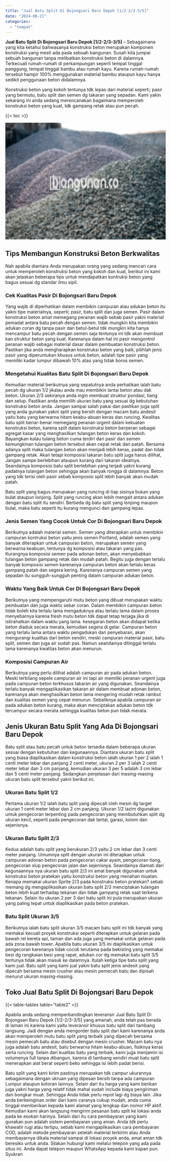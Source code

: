 ```yaml
---
title: "Jual Batu Split Di Bojongsari Baru Depok [1/2-2/3-3/5]"
date: "2024-08-21"
categories: 
  - "tempat"
---
```


**Jual Batu Split Di Bojongsari Baru Depok \[1/2-2/3-3/5\]** – Sebagaimana yang kita ketahui bahwasanya konstruksi beton merupakan komponen konstruksi yang mesti ada pada sebuah bangunan. Susah kita jumpai sebuah bangunan tanpa melibatkan konstruksi beton di dalamnya. Terkecuali rumah-rumah di perkampungan seperti tempat tinggal panggung, tempat tinggal bambu atau rumah kayu. Karena rumah-rumah tersebut hampir 100% menggunakan material bambu ataupun kayu hanya sedikit penggunaan beton didalamnya.

Konstruksi beton yang kokoh tentunya tdk lepas dari material seperti; pasir yang bermutu, batu split dan semen dg takaran yang sepadan. Kami yakin sekarang ini anda sedang merencanakan bagaimana memperoleh konstruksi beton yang kuat, tdk gampang retak atau pun pecah.

{{< toc >}}

![Jual Batu Split Di Bojongsari Baru Depok [1/2-2/3-3/5]](/images/jual-batu-split-15.png)

## Tips Membangun Konstruksi Beton Berkwalitas

Nah apabila diantara Anda merupakan orang yang sedang mencari cara untuk memperoleh konstruksi beton yang kokoh dan kuat, berikut ini kami akan jelaskan beberapa tips untuk mendapatkan kontruksi beton yang bagus sesuai dg standar ilmu sipil.

### Cek Kualitas Pasir Di Bojongsari Baru Depok

Yang wajib di diperhatikan dalam membikin campuran atau adukan beton itu yakni tipe materialnya, seperti; pasir, batu split dan juga semen. Pasir dalam konstruksi beton amat memegang peranan wajib sebab pasir yakni material pemadat antara batu pecah dengan semen. tidak mungkin kita membikin adukan coran dg tanpa pasir dan betul-betul tdk mungkin kita hanya mencampur batu pecah dengan semen saja tentunya ini tdk akan membuat kan struktur beton yang kuat. Karenanya dalam hal ini pasir mengontrol peranan wajib sebagai material dasar dalam pembuatan konstruksi beton. Pastikan jika anda mengharapkan konstruksi beton yang baik, pilihlah jenis pasir yang diperuntukan khusus untuk beton, adalah tipe pasir yang memiliki kadar lumpur dibawah 10% atau yang tidak boros semen.

### Mengetahui Kualitas Batu Split Di Bojongsari Baru Depok

Kemudian material berikutnya yang sepatutnya anda perhatikan ialah batu pecah dg ukuran 1/2 jikalau anda mau membikin lantai beton atau dak beton. Ukuran 2/3 sekiranya anda ingin membuat struktur pondasi, tiang dan selup. Pastikan anda memilih ukuran batu yang sesuai dg kebutuhan konstruksi beton anda. Jangan sampai salah pakai dan pastikan juga split yang anda gunakan yakni split yang bersih dengan macam batu andesit yaitu batu yang berwarna hitam keabu-abuan keras dan runcing. Kwalitas batu split benar-benar memegang peranan urgent dalam kekuatan konstruksi beton, karena split dalam konstruksi beton berperan sebagai agregat kasar yang menghasilkan tulangan beton keras dan kokoh. Bayangkan kalau tulang beton cuma terdiri dari pasir dan semen kemungkinan tulangan beton tersebut akan cepat retak dan patah. Bersama adanya split maka tulangan beton akan menjadi lebih keras, padat dan tidak gampang retak. Akan tetapi komposisi takaran batu split juga harus dilihat, Jangan sampe berlebihan ataupun kurang dari takaran idealnya. Seandainya komposisi batu split berlebihan yang terjadi yakni kurang padatnya tulangan beton sehingga akan banyak rongga di dalamnya. Beton yang tdk terisi oleh pasir sebab komposisi split lebih banyak akan mudah patah.

Batu split yang bagus merupakan yang runcing di tiap sisinya bukan yang bulat ataupun lonjong. Split yang runcing akan lebih mengait antara adukan dengan batu split itu sendiri. Berbeda dg batu split yang lonjong maupun bulat, maka batu seperti itu kurang mengunci dan gampang lepas.

### Jenis Semen Yang Cocok Untuk Cor Di Bojongsari Baru Depok

Berikutnya adalah material semen. Semen yang diterapkan untuk membikin campuran kontruksi beton yaitu jenis semen Portland, adalah semen yang banyak diterapkan untuk campuran beton, merupakan semen yang berwarna keabuan, tentunya dg komposisi atau takaran yang pas. Kurangnya komposisi semen pada adonan beton, akan menyebabkan tulangan beton gampang retak dan mudah patah. Begitu juga dengan terlalu banyak komposisi semen karenanya campuran beton akan terlalu keras gampang patah dan segera kering. Karenanya campuran semen yang sepadan itu sungguh-sungguh penting dalam campuran adukan beton.

### Waktu Yang Baik Untuk Cor Di Bojongsari Baru Depok

Berikutnya yang mempengaruhi mutu beton yang dibuat merupakan waktu pembuatan dan juga waktu sebar coran. Dalam membikin campuran beton tidak boleh kita terlalu lama mengaduknya atau terlalu lama dalam proses menyebarnya karena fresh mutu beton tdk dapat tetap terjaga jika di istirahatkan dalam waktu yang lama. kesegaran beton akan didapat ketika beton diaduk secara merata, kemudian segera di gelar. Campuran beton yang terlalu lama antara waktu pengadukan dan penyebaran, akan mengurangi kualitas dari beton sendiri, meski campuran material pasir, batu split, semen dan juga air sudah pas. Namun seandainya ditinggal terlalu lama karenanya kwalitas beton akan menurun.

### Komposisi Campuran Air

Berikutnya yang perlu dilihat adalah campuran air pada adukan beton. Meski terbilang sepele campuran air ini tapi air memiliki peranan urgent juga pada campuran beton terkhusus takaran air yang digunakan. Seandainya terlalu banyak mengaplikasikan takaran air dalam membuat adonan beton, karenanya akan menghasilkan beton lama mengering mudah retak rambut dan kualitas semen yang cepat menurun. Sebaliknya apabila campuran air pada adukan beton kurang, maka akan menciptakan adukan beton tdk tercampur secara merata sehingga kualitas beton pun tidak merata.

## Jenis Ukuran Batu Split Yang Ada Di Bojongsari Baru Depok

Batu split atau batu pecah untuk beton tersedia dalam beberapa ukuran sesuai dengan kebutuhan dan kegunaannya. Diantara ukuran batu split yang biasa diaplikasikan dalam konstruksi beton ialah ukuran 1 per 2 ialah 1 centi meter lebar dan panjang 2 centi meter, ukuran 2 per 3 ialah 2 centi meter lebar dan 3 cm panjang, kemudian ukuran 3 per 5 adalah 3 cm lebar dan 5 centi meter panjang. Sedangkan penjelasan dari masing-masing ukuran batu split tersebut yakni berikut ini.

### Ukuran Batu Split 1/2

Pertama ukuran 1/2 ialah batu split yang dipecah oleh mesin dg target ukuran 1 centi meter lebar dan 2 cm panjang. Ukuran 1/2 lazim digunakan untuk pengecoran terpenting pada pengecoran yang membutuhkan split dg ukuran kecil, seperti pada pengecoran dak lantai, garasi, kolom dan sejenisnya.

### Ukuran Batu Split 2/3

Kedua adalah batu split yang berukuran 2/3 yaitu 2 cm lebar dan 3 centi meter panjang. Umumnya split dengan ukuran ini diterapkan untuk campuran adonan beton pada pengecoran cakar ayam, pengecoran tiang, pengecoran slup pengecoran jalan dan sejenisnya. Seandainya diamati dari kegunaannya nya ukuran batu split 2/3 ini amat banyak digunakan untuk konstruksi beton pratekan yaitu konstruksi beton yang menahan muatan. Kenapa memakai ukuran Sprite 2/3 pada konstruksi beton pratekan? sebab memang dg mengaplikasikan ukuran batu split 2/3 menciptakan tulangan beton lebih kuat terhadap tekanan dan tidak gampang retak saat terkena tekanan. Selain itu ukuran 2 per 3 dari batu split ini pula merupakan ukuran yang paling tepat untuk diaplikasikan pada beton pratekan.

### Batu Split Ukuran 3/5

Berikutnya ialah batu split ukuran 3/5 macam batu split ini tdk banyak yang memakai kecuali proyek konstruksi seperti diterapkan untuk gelaran pada bawah rel kereta api, taman dan ada juga yang memakai untuk gelaran pada ada zona bawah tower. Apabila batu ukuran 3/5 ini diaplikasikan untuk pengecoran karenanya tidak cocok terutama pada bekisting yang memakai besi dg rangkaian besi yang rapat, adukan cor dg memakai batu split 3/5 tentunya tidak akan masuk ke dalamnya. Itulah ketiga tipe batu split yang kami jual. Batu split yang kami jual yakni batu split jenis andesit yang dipecah bersama mesin crusher atau mesin pemecah batu dan dipisah menurut ukuran masing-masing.

## Toko Jual Batu Split Di Bojongsari Baru Depok

{{< table-tables table="table2" >}}

Apabila anda sedang memperbandingkan leveransir Jual Batu Split Di Bojongsari Baru Depok \[1/2-2/3-3/5\] yang amanah, anda telah pas berada di laman ini karena kami yaitu leveransir khusus batu split dari tambang langsung. Jadi dengan anda mengorder batu split dari kami karenanya anda akan memperoleh mutu batu split yang terbaik yang dipecah bersama mesin pemecah batu atau disebut dengan mesin crusher. Macam batu nya juga adalah batu andesit, batu berwarna hitam keabu-abuan, fisiknya keras serta runcing. Selain dari kualitas batu yang terbaik, kami juga menjamin isi volumenya full tanpa dibangun, karena di tambang sendiri muat batu split menerapkan alat berat seperti beko sehingga isi lebih padat berisi.

Batu split yang kami kirim pastinya merupakan tdk campur ukurannya sebagaimana dengan ukruan yang dipesan bersih tanpa ada campuran Lumpur ataupun kotoran lainnya. Selain dari itu harga yang kami berikan juga yakni harga yang relatif tidak mahal sudah include biaya pengiriman dan bongkar muat. Sehingga Anda tidak perlu repot lagi dg biaya lain. Jika anda berkeinginan order dari kami caranya cukup mudah, anda cuma tinggal memberikan kepada kami alamat yang lengkap dan nomor HP aktif. Kemudian kami akan langsung mengirim pesanan batu split ke lokasi anda pada ke esokan harinya. Selain dari itu cara pembayaran yang kami gunakan pun adalah sistem pembayaran yang aman. Anda tdk perlu khawatir rugi atau tertipu, sebab kami mengaplikasikan cara pembayaran COD, adalah metode pembayaran setelah material terkirim atau Anda membayarnya dikala material sampai di lokasi proyek anda, amat aman tdk beresiko untuk anda. Silakan hubungi kami melalui telepon yang ada pada situs ini. Anda dapat telepon maupun WhatsApp kepada kami kapan pun. Syukran
